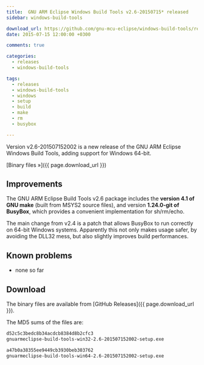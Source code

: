 ```yaml
---
title:  GNU ARM Eclipse Windows Build Tools v2.6-20150715* released
sidebar: windows-build-tools

download_url: https://github.com/gnu-mcu-eclipse/windows-build-tools/releases/tag/v2.6/
date: 2015-07-15 12:00:00 +0300

comments: true

categories:
  - releases
  - windows-build-tools

tags:
  - releases
  - windows-build-tools
  - windows
  - setup
  - build
  - make
  - rm
  - busybox

---
```


Version v2.6-201507152002 is a new release of the GNU ARM Eclipse Windows Build Tools, adding support for Windows 64-bit.

[Binary files »]({{ page.download_url }})

## Improvements

The GNU ARM Eclipse Build Tools v2.6 package includes the **version 4.1 of GNU make** (built from MSYS2 source files), and version **1.24.0-git of BusyBox**, which provides a convenient implementation for sh/rm/echo.

The main change from v2.4 is a patch that allows BusyBox to run correctly on 64-bit Windows systems. Apparently this not only makes usage safer, by avoiding the DLL32 mess, but also slightly improves build performances.

## Known problems

* none so far

## Download

The binary files are available from [GitHub Releases]({{ page.download_url }}).

The MD5 sums of the files are:

```txt
d52c5c3bedc8b34acdcb8384d8b2cfc3
gnuarmeclipse-build-tools-win32-2.6-201507152002-setup.exe

a47b0a38355ee9449cb3930beb303762
gnuarmeclipse-build-tools-win64-2.6-201507152002-setup.exe
```
